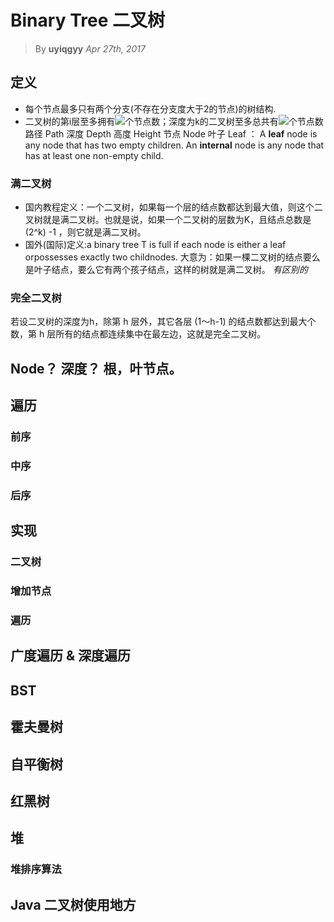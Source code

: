 # Binary Tree 二叉树
> By __uyiqgyy__
> _Apr 27th, 2017_
## 定义
- 每个节点最多只有两个分支(不存在分支度大于2的节点)的树结构.
- 二叉树的第i层至多拥有<img src="http://chart.googleapis.com/chart?cht=tx&chl=$2^{i-1}$" style="border:none;">个节点数；深度为k的二叉树至多总共有<img src="http://chart.googleapis.com/chart?cht=tx&chl=$2^{k%2B1}-1$" style="border:none;">个节点数
路径 Path
深度 Depth
高度 Height
节点 Node
叶子 Leaf ： A __leaf__ node is any node that has two empty children.
An __internal__ node is any node that has at least one non-empty child. 
### 满二叉树
- 国内教程定义：一个二叉树，如果每一个层的结点数都达到最大值，则这个二叉树就是满二叉树。也就是说，如果一个二叉树的层数为K，且结点总数是(2^k) -1 ，则它就是满二叉树。
- 国外(国际)定义:a binary tree T is full if each node is either a leaf orpossesses exactly two childnodes.
大意为：如果一棵二叉树的结点要么是叶子结点，要么它有两个孩子结点，这样的树就是满二叉树。
_有区别的_
### 完全二叉树
若设二叉树的深度为h，除第 h 层外，其它各层 (1～h-1) 的结点数都达到最大个数，第 h 层所有的结点都连续集中在最左边，这就是完全二叉树。
## Node？ 深度？ 根，叶节点。
## 遍历
### 前序
### 中序
### 后序
## 实现
### 二叉树
### 增加节点
### 遍历
## 广度遍历 & 深度遍历
## BST 
## 霍夫曼树
## 自平衡树
## 红黑树
## 堆
### 堆排序算法
## Java 二叉树使用地方
